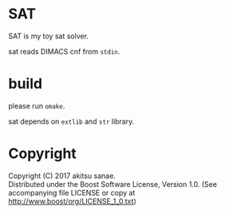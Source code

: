 # SAT

SAT is my toy sat solver.

sat reads DIMACS cnf from `stdin`.  

# build
please run `omake`.  

sat depends on `extlib` and `str` library.

# Copyright
Copyright (C) 2017 akitsu sanae.  
Distributed under the Boost Software License, Version 1.0. 
(See accompanying file LICENSE or copy at http://www.boost/org/LICENSE_1_0.txt)  


